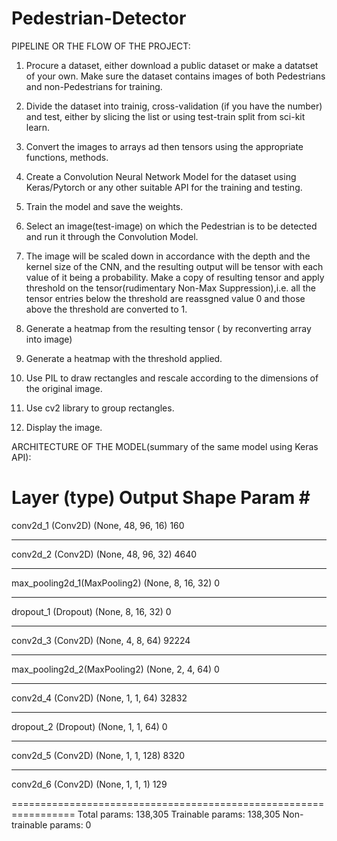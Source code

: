 # Pedestrian-Detector
PIPELINE OR THE FLOW OF THE PROJECT:

1) Procure a dataset, either download a public dataset or make a datatset of your own.
   	Make sure the dataset contains images of both Pedestrians and non-Pedestrians for training.

2) Divide the dataset into trainig, cross-validation (if you have the number) and test, either by slicing the list or
	using test-train split from sci-kit learn.

3) Convert the images to arrays ad then tensors using the appropriate functions, methods.

4) Create a Convolution Neural Network Model for the dataset using Keras/Pytorch or any other suitable API for the training and testing.

5) Train the model and save the weights.

6) Select an image(test-image) on which the Pedestrian is to be detected and run it through the Convolution Model.

7) The image will be scaled down in accordance with the depth and the kernel size of the CNN, and the resulting output will be tensor with each value of it being a probability. Make a copy of resulting tensor and apply threshold on the tensor(rudimentary Non-Max Suppression),i.e. all the tensor entries below the threshold are reassgned value 0 and those above the threshold are converted to 1. 

8) Generate a heatmap from the resulting tensor ( by reconverting array into image)

9) Generate a heatmap with the threshold applied.

10) Use PIL to draw rectangles and rescale according to the dimensions of the original image.

11) Use cv2 library to group rectangles.

12) Display the image. 

ARCHITECTURE OF THE MODEL(summary of the same model using Keras API):

Layer (type)                     Output Shape                   Param # 
=================================================================
conv2d_1 (Conv2D)                 (None, 48, 96, 16)             160 
_________________________________________________________________
conv2d_2 (Conv2D)                 (None, 48, 96, 32)             4640 
_________________________________________________________________
max_pooling2d_1(MaxPooling2)      (None, 8, 16, 32)              0 
_________________________________________________________________
dropout_1 (Dropout)               (None, 8, 16, 32)              0 
_________________________________________________________________
conv2d_3 (Conv2D)                 (None, 4, 8, 64)               92224 
_________________________________________________________________
max_pooling2d_2(MaxPooling2)      (None, 2, 4, 64)               0 
_________________________________________________________________
conv2d_4 (Conv2D)                 (None, 1, 1, 64)               32832 
_________________________________________________________________
dropout_2 (Dropout)               (None, 1, 1, 64)               0 
_________________________________________________________________
conv2d_5 (Conv2D)                 (None, 1, 1, 128)              8320 
_________________________________________________________________
conv2d_6 (Conv2D)                 (None, 1, 1, 1)                129 
        
=================================================================
Total params: 138,305
Trainable params: 138,305
Non-trainable params: 0

